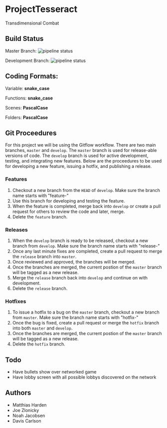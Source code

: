 
# ProjectTesseract 
Transdimensional Combat
## Build Status

Master Branch: ![pipeline status](https://gitlab.com/bigdavisc/projecttesseract/badges/master/pipeline.svg)

Development Branch: ![pipeline status](https://gitlab.com/bigdavisc/projecttesseract/badges/develop/pipeline.svg)

## Coding Formats:
Variable: **snake_case**

Functions: **snake_case**

Scenes: **PascalCase**

Folders: **PascalCase**

## Git Proceedures
For this project we will be using the Gitflow workflow. There are two main branches, `master` and `develop`. The `master` branch is used for release-able versions of code. The `develop` branch is used for active development, testing, and integrating new features. Below are the proceedures to be used for developing a new feature, issuing a hotfix, and publishing a release.
### Features
1. Checkout a new branch from the `HEAD` of `develop`. Make sure the branch name starts with "feature-"
2. Use this branch for developing and testing the feature.
3. When the feature is completed, merge back into `develop` or create a pull request for others to review the code and later, merge.
4. Delete the `feature` branch.

### Releases
1. When the `develop` branch is ready to be released, checkout a new branch from `develop`. Make sure the branch name starts with "release-"
2. Once any last minute fixes are completed, create a pull request to merge the `release` branch into `master`.
3. Once reviewed and approved, the branches will be merged.
4. Once the branches are merged, the current postion of the `master` branch will be tagged as a new release.
5. Merge the `release` branch back into `develop` and continue on with development.
6.  Delete the `release` branch.

### Hotfixes
1. To issue a hotfix to a bug on the `master` branch, checkout a new branch from `master`. Make sure the branch name starts with "hotfix-"
2. Once the bug is fixed, create a pull request or merge the `hotfix` branch into both `master` and `develop`.
3. Once the branches are merged, the current postion of the `master` branch will be tagged as a new release.
4. Delete the `hotfix` branch.

## Todo
- Have bullets show over networked game
- Have lobby screen with all possible lobbys discovered on the network

## Authors
- Matthias Harden
- Joe Zlonicky
- Noah Jacobsen
- Davis Carlson
